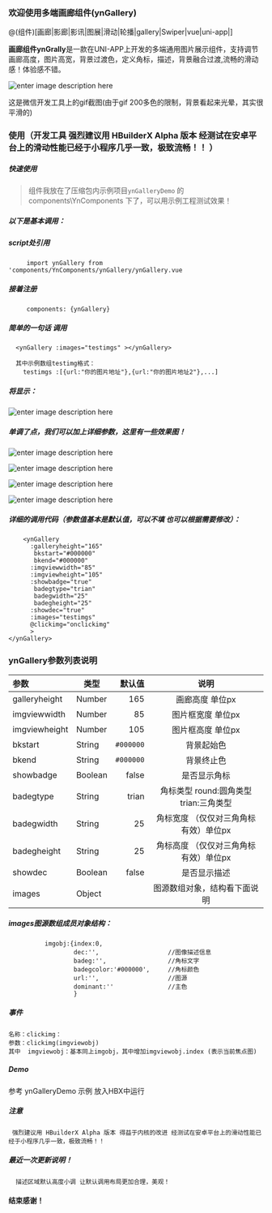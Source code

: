 ﻿  
###    欢迎使用多端画廊组件(ynGallery)

@(组件)[画廊|影廊|影讯|图展|滑动|轮播|gallery|Swiper|vue|uni-app|]

**画廊组件ynGrally**是一款在UNI-APP上开发的多端通用图片展示组件，支持调节画廊高度，图片高宽，背景过渡色，定义角标，描述，背景融合过渡,流畅的滑动感！体验感不错。

![enter image description here](https://github.com/UserWenxin/ynGallery-for-uniapp/blob/master/imgs/7.gif?raw=true)

这是微信开发工具上的gif截图(由于gif 200多色的限制，背景看起来光晕，其实很平滑的)

### 使用（开发工具 强烈建议用 HBuilderX Alpha 版本  经测试在安卓平台上的滑动性能已经于小程序几乎一致，极致流畅！！ ）


#####  快速使用
>组件我放在了压缩包内示例项目`ynGalleryDemo` 的components\YnComponents 下了，可以用示例工程测试效果！

##### 以下是基本调用：
##### script处引用

         import ynGallery from 'components/YnComponents/ynGallery/ynGallery.vue
         
##### 接着注册   
         components: {ynGallery}

##### 简单的一句话 调用
      <ynGallery :images="testimgs" ></ynGallery> 
      
      其中示例数组testimg格式：
      	testimgs :[{url:"你的图片地址"},{url:"你的图片地址2"},...]  

##### 将显示：
      
![enter image description here](https://github.com/UserWenxin/ynGallery-for-uniapp/blob/master/imgs/5.png?raw=true)



##### 单调了点，我们可以加上详细参数，这里有一些效果图！

![enter image description here](https://github.com/UserWenxin/ynGallery-for-uniapp/blob/master/imgs/6.png?raw=true)

![enter image description here](https://github.com/UserWenxin/ynGallery-for-uniapp/blob/master/imgs/3.png?raw=true)
     
![enter image description here](https://github.com/UserWenxin/ynGallery-for-uniapp/blob/master/imgs/1.png?raw=true)

![enter image description here](https://github.com/UserWenxin/ynGallery-for-uniapp/blob/master/imgs/2.png?raw=true)


##### 详细的调用代码（参数值基本是默认值，可以不填 也可以根据需要修改）：
     	<ynGallery  					          
		  :galleryheight="165" 
		   bkstart="#000000"                     
		   bkend="#000000" 							  
		  :imgviewwidth="85" 
		  :imgviewheight="105"
		  :showbadge="true"
		   badegtype="trian"
		   badegwidth="25"
		   badegheight="25"
		  :showdec="true"
		  :images="testimgs" 
		  @clickimg="onclickimg"
		  >   
	</ynGallery>

     
### ynGallery参数列表说明

| 参数           |类型    |  默认值   | 说明    |
| :--------     |------  | --------:| :--:    |
| galleryheight |Number  | 165      |  画廊高度 单位px |
| imgviewwidth  |Number  | 85       |  图片框宽度 单位px|
| imgviewheight |Number  | 105      |  图片框高度 单位px|
| bkstart       |String  | `#000000`|  背景起始色|
| bkend         |String  | `#000000`|  背景终止色|
| showbadge     |Boolean | false    |  是否显示角标|
| badegtype     |String  | trian    |  角标类型 round:圆角类型 trian:三角类型|
| badegwidth    |String  | 25       |  角标宽度 （仅仅对三角角标有效）单位px|
| badegheight   |String  | 25       |  角标高度 （仅仅对三角角标有效）单位px|
| showdec       |Boolean | false    |  是否显示描述|
| images        |Object  |          |  图源数组对象，结构看下面说明      |

##### images图源数组成员对象结构：		 
              imgobj:{index:0,
                      dec:'',                   //图像描述信息
				      badeg:'',                 //角标文字
				      badegcolor:'#000000',     //角标颜色
				      url:'',                   //图源  
				      dominant:''               //主色  
				      }    

##### 事件
    名称：clickimg：  
    参数：clickimg(imgviewobj)
    其中  imgviewobj：基本同上imgobj，其中增加imgviewobj.index (表示当前焦点图)
         
          

##### Demo
   参考  ynGalleryDemo 示例  放入HBX中运行
   
   
   
##### 注意
     强烈建议用 HBuilderX Alpha 版本 得益于内核的改进 经测试在安卓平台上的滑动性能已经于小程序几乎一致，极致流畅！！

##### 最近一次更新说明！
      描述区域默认高度小调 让默认调用布局更加合理，美观！   

#### 结束感谢！